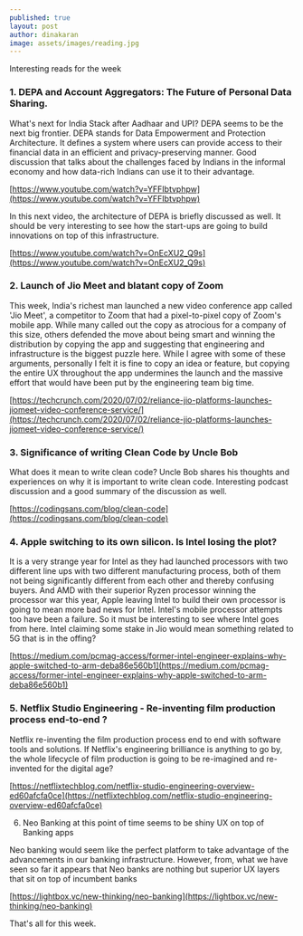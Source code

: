 ```yaml
---
published: true
layout: post
author: dinakaran
image: assets/images/reading.jpg
---
```

Interesting reads for the week


### 1. DEPA and Account Aggregators: The Future of Personal Data Sharing.

What's next for India Stack after Aadhaar and UPI? DEPA seems to be the next big frontier. DEPA stands for Data Empowerment and Protection Architecture. It defines a system where users can provide access to their financial data in an efficient and privacy-preserving manner. Good discussion that talks about the challenges faced by Indians in the informal economy and how data-rich Indians can use it to their advantage.  

[https://www.youtube.com/watch?v=YFFIbtvphpw](https://www.youtube.com/watch?v=YFFIbtvphpw)

In this next video, the architecture of DEPA is briefly discussed as well. It should be very interesting to see how the start-ups are going to build innovations on top of this infrastructure.

[https://www.youtube.com/watch?v=OnEcXU2_Q9s](https://www.youtube.com/watch?v=OnEcXU2_Q9s)

### 2. Launch of Jio Meet and blatant copy of Zoom

This week, India's richest man launched a new video conference app called 'Jio Meet', a competitor to Zoom that had a pixel-to-pixel copy of Zoom's mobile app. While many called out the copy as atrocious for a company of this size, others defended the move about being smart and winning the distribution by copying the app and suggesting that engineering and infrastructure is the biggest puzzle here. While I agree with some of these arguments, personally I felt it is fine to copy an idea or feature, but copying the entire UX throughout the app undermines the launch and the massive effort that would have been put by the engineering team big time.  

[https://techcrunch.com/2020/07/02/reliance-jio-platforms-launches-jiomeet-video-conference-service/](https://techcrunch.com/2020/07/02/reliance-jio-platforms-launches-jiomeet-video-conference-service/)


### 3. Significance of writing Clean Code by Uncle Bob

What does it mean to write clean code? Uncle Bob shares his thoughts and experiences on why it is important to write clean code. Interesting podcast discussion and a good summary of the discussion as well. 

[https://codingsans.com/blog/clean-code](https://codingsans.com/blog/clean-code)



### 4. Apple switching to its own silicon. Is Intel losing the plot?

It is a very strange year for Intel as they had launched processors with two different line ups with two different manufacturing process, both of them not being significantly different from each other and thereby confusing buyers. And AMD with their superior Ryzen processor winning the processor war this year, Apple leaving Intel to build their own processor is going to mean more bad news for Intel. Intel's mobile processor attempts too have been a failure. So it must be interesting to see where Intel goes from here. Intel claiming some stake in Jio would mean something related to 5G that is in the offing? 

[https://medium.com/pcmag-access/former-intel-engineer-explains-why-apple-switched-to-arm-deba86e560b1](https://medium.com/pcmag-access/former-intel-engineer-explains-why-apple-switched-to-arm-deba86e560b1)

### 5. Netflix Studio Engineering - Re-inventing film production process end-to-end ?

Netflix re-inventing the film production process end to end with software tools and solutions. If Netflix's engineering brilliance is anything to go by, the whole lifecycle of film production is going to be re-imagined and re-invented for the digital age? 

[https://netflixtechblog.com/netflix-studio-engineering-overview-ed60afcfa0ce](https://netflixtechblog.com/netflix-studio-engineering-overview-ed60afcfa0ce)

6. Neo Banking at this point of time seems to be shiny UX on top of Banking apps 

Neo banking would seem like the perfect platform to take advantage of the advancements in our banking infrastructure. However, from, what we have seen so far it appears that Neo banks are nothing but superior UX layers that sit on top of incumbent banks

[https://lightbox.vc/new-thinking/neo-banking](https://lightbox.vc/new-thinking/neo-banking)

That's all for this week. 



